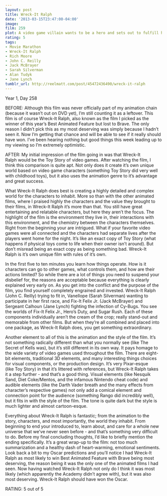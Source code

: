 ```yaml
---
layout: post
title: Wreck-It Ralph
date: '2013-03-15T23:47:00-04:00'
image: 
film: 259
plot: A video game villain wants to be a hero and sets out to fulfill his dream, but his quest brings havoc to the whole arcade where he lives.
rating: 5
tags:
- Movie Marathon
- Wreck-It Ralph
- Rich Moore
- John C. Reilly
- Jack McBrayer
- Sarah Silverman
- Alan Tudyk
- Jane Lynch
tumblr_url: http://reelmatt.com/post/45472436490/wreck-it-ralph
---
```


Year 1, Day 258

BEFORE: Although this film was never officially part of my animation chain (because it wasn’t out on DVD yet), I’m still counting it as a leftover. This film is of course Wreck-It Ralph, also known as the film I picked as the winner of this year’s Best Animated Feature but lost to Brave. The only reason I didn’t pick this as my most deserving was simply because I hadn’t seen it. Now I’m getting that chance and will be able to see if it really should have won. I’ve been hearing nothing but good things this week leading up to my viewing so I’m extremely optimistic.

AFTER: My initial impression of the film going in was that Wreck-It Ralph would be the Toy Story of video games. After watching the film, I think this comparison is quite apt. Not only does it create it’s own unique world based on video game characters (something Toy Story did very well with childhood toys), but it also uses the animation genre to it’s advantage and great success.

What Wreck-It Ralph does best is creating a highly detailed and complex world for the characters to inhabit. More so than with the other animated films, where I praised highly the characters and the value they brought to their films, in Wreck-It Ralph it’s more than that. You still have great entertaining and relatable characters, but here they aren’t the focus. The highlight of the film is the environment they live in, their interactions with this environment, and the chemistry between the characters themselves. Right from the beginning your are intrigued. What if your favorite video games were all connected and the characters had separate lives after the players went home for the night. It’s like an exact copy of Toy Story (what happens if physical toys come to life when their owner isn’t around). But don’t misread being an exact copy as being something bad. Wreck-It Ralph is it’s own unique film with rules of it’s own.

In the first five to ten minutes you learn how things operate. How is it characters can go to other games, what controls them, and how are their actions limited? So while there are a lot of things you need to suspend your disbelief for, the reasons are acceptable because everything is clearly explained very early on. As you get into the conflict and the purpose of the film, you find yourself completely engrained and invested. Wreck-It Ralph (John C. Reilly) trying to fit in, Vanellope (Sarah Silverman) wanting to participate in her first race, and Fix-It Felix Jr. (Jack McBrayer) and Sergeant Calhoun (Jane Lynch) fighting the infection of Cy-Bugs. You see the worlds of Fix-It Felix Jr., Hero’s Duty, and Sugar Rush. Each of these components individually aren’t the cream of the crop; really stand-out and memorable from other films. But when they’re all combined and placed into one package, as Wreck-It Ralph does, you get something extraordinary.

Another element to all of this is the animation and the style of the film. It’s not something radically different than what you normally see (like The Secret of Kells was), but it’s still different in its own way. It pays homage to the wide variety of video games used throughout the film. There are eight-bit elements, traditional 3D elements, and many interesting things choices for visual components, or the production design. It’s very Pixar-esque (like Toy Story) in that it’s littered with references, but Wreck-It Ralph takes it a step further - and that’s a good thing. Visual elements (like Nesquik Sand, Diet Coke/Mentos, and the infamous Nintendo cheat code) and audible elements (like the Darth Vader breath and the many effects from character’s respective games) not only add a comical element and connection point for the audience (something Rango did incredibly well), but it fits in with the style of the film. The tone is quite dark but the style is much lighter and almost cartoon-esque.

Everything about Wreck-It Ralph is fantastic; from the animation to the story, characters, and most importantly, the world they inhabit. From beginning to end your introduced to, learn about, and care for a whole new universe that we’ve never seen before - and that’s something very difficult to do. Before my final concluding thoughts, I’d like to briefly mention the ending specifically. It’s a great wrap-up to the film: not too much summarization and a healthy dash of heart-warming, emotional sentiments. Look back a bit to my Oscar predictions and you’ll notice I had Wreck-It Ralph as most likely to win Best Animated Feature with Brave being most deserving, the reason being it was the only one of the animated films I had seen. Now having watched Wreck-It Ralph not only do I think it was most likely (which apparently the Academy didn’t agree with), but it was also most deserving. Wreck-It Ralph should have won the Oscar.

RATING: 5 out of 5
